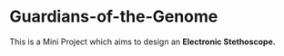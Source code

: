 # Guardians-of-the-Genome
This is a Mini Project which aims to design an **Electronic Stethoscope.**

